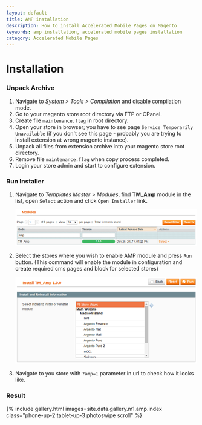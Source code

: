 ```yaml
---
layout: default
title: AMP installation
description: How to install Accelerated Mobile Pages on Magento
keywords: amp installation, accelerated mobile pages installation
category: Accelerated Mobile Pages
---
```


# Installation

### Unpack Archive

 1. Navigate to _System > Tools > Compilation_ and disable compilation mode.
 2. Go to your magento store root directory via FTP or CPanel.
 3. Create file `maintenance.flag` in root directory.
 4. Open your store in browser; you have to see page
    `Service Temporarily Unavailable` (if you don't see this page - probably
    you are trying to install extension at wrong magento instance).
 5. Unpack all files from extension archive into your magento store root
    directory.
 6. Remove file `maintenance.flag` when copy process completed.
 7. Login your store admin and start to configure extension.

### Run Installer

 1. Navigate to _Templates Master > Modules_, find **TM_Amp** module in the list,
    open `Select` action and click `Open Installer` link.

    ![Amp in modules grid](/images/m1/amp/installation/modules-grid.png)

 2. Select the stores where you wish to enable AMP module and press `Run` button.
    (This command will enable the module in configuration and create required cms
    pages and block for selected stores)

    ![Amp installation form](/images/m1/amp/installation/amp-form.png)

 3. Navigate to you store with `?amp=1` parameter in url to check how it looks
    like.

### Result

{% include gallery.html images=site.data.gallery.m1.amp.index class="phone-up-2 tablet-up-3 photoswipe scroll" %}

<!--

##### Next Up

 -  [Configuration](../configuration/)
 -  [Homepage](../customization/homepage/)
 -  [Footer Links](../customization/footer-links/)
 -  [Google Analytics](../google-analytics/)

-->
